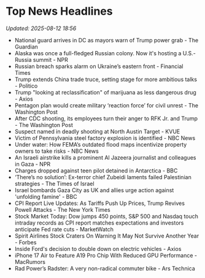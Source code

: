 # Top News Headlines

_Updated: 2025-08-12 18:56_

- National guard arrives in DC as mayors warn of Trump power grab - The Guardian
- Alaska was once a full-fledged Russian colony. Now it's hosting a U.S.-Russia summit - NPR
- Russian breach sparks alarm on Ukraine’s eastern front - Financial Times
- Trump extends China trade truce, setting stage for more ambitious talks - Politico
- Trump "looking at reclassification" of marijuana as less dangerous drug - Axios
- Pentagon plan would create military ‘reaction force’ for civil unrest - The Washington Post
- After CDC shooting, its employees turn their anger to RFK Jr. and Trump - The Washington Post
- Suspect named in deadly shooting at North Austin Target - KVUE
- Victim of Pennsylvania steel factory explosion is identified - NBC News
- Under water: How FEMA’s outdated flood maps incentivize property owners to take risks - NBC News
- An Israeli airstrike kills a prominent Al Jazeera journalist and colleagues in Gaza - NPR
- Charges dropped against teen pilot detained in Antarctica - BBC
- ‘There’s no solution’: Ex-terror chief Zubeidi laments failed Palestinian strategies - The Times of Israel
- Israel bombards Gaza City as UK and allies urge action against 'unfolding famine' - BBC
- CPI Report Live Updates: As Tariffs Push Up Prices, Trump Revives Powell Attacks - The New York Times
- Stock Market Today: Dow jumps 450 points, S&P 500 and Nasdaq touch intraday records as CPI report matches expectations and investors anticipate Fed rate cuts - MarketWatch
- Spirit Airlines Stock Craters On Warning It May Not Survive Another Year - Forbes
- Inside Ford's decision to double down on electric vehicles - Axios
- iPhone 17 Air to Feature A19 Pro Chip With Reduced GPU Performance - MacRumors
- Rad Power’s Radster: A very non-radical commuter bike - Ars Technica